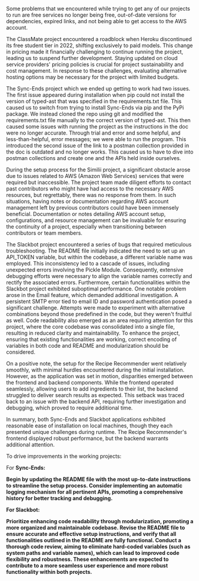 Some problems that we encountered while trying to get any of our projects to run are free services no longer being free, out-of-date versions for dependencies, expired links, and not being able to get access to the AWS account.

The ClassMate project encountered a roadblock when Heroku discontinued its free student tier in 2022, shifting exclusively to paid models. This change in pricing made it financially challenging to continue running the project, leading us to suspend further development. Staying updated on cloud service providers' pricing policies is crucial for project sustainability and cost management. In response to these challenges, evaluating alternative hosting options may be necessary for the project with limited budgets.

The Sync-Ends project which we ended up getting to work had two issues. The first issue appeared during installation when pip could not install the version of typed-ast that was specified in the requirements.txt file. This caused us to switch from trying to install Sync-Ends via pip and the PyPi package. We instead cloned the repo using git and modified the requirements.txt file manually to the correct version of typed-ast. This then caused some issues with running the project as the instructions in the doc were no longer accurate. Through trial and error and some helpful, and less-than-helpful, error messages; we were able to run the program. This introduced the second issue of the link to a postman collection provided in the doc is outdated and no longer works. This caused us to have to dive into postman collections and create one and the APIs held inside ourselves.

During the setup process for the Similii project, a significant obstacle arose due to issues related to AWS (Amazon Web Services) services that were required but inaccessible. The project team made diligent efforts to contact past contributors who might have had access to the necessary AWS resources, but regrettably, there was no response from them. In such situations, having notes or documentation regarding AWS account management left by previous contributors could have been immensely beneficial. Documentation or notes detailing AWS account setup, configurations, and resource management can be invaluable for ensuring the continuity of a project, especially when transitioning between contributors or team members.

The Slackbot project encountered a series of bugs that required meticulous troubleshooting. The README file initially indicated the need to set up an API_TOKEN variable, but within the codebase, a different variable name was employed. This inconsistency led to a cascade of issues, including unexpected errors involving the Pickle Module. Consequently, extensive debugging efforts were necessary to align the variable names correctly and rectify the associated errors. Furthermore, certain functionalities within the Slackbot project exhibited suboptimal performance. One notable problem arose in the Email feature, which demanded additional investigation. A persistent SMTP error tied to email ID and password authentication posed a significant challenge. Attempts were made to experiment with alternative combinations beyond those predefined in the code, but they weren't fruitful as well. Code readability also emerged as an area requiring attention for this project, where the core codebase was consolidated into a single file, resulting in reduced clarity and maintainability. To enhance the project, ensuring that existing functionalities are working, correct encoding of variables in both code and README and modularization should be considered.

On a positive note, the setup for the Recipe Recommender went relatively smoothly, with minimal hurdles encountered during the initial installation. However, as the application was set in motion, disparities emerged between the frontend and backend components. While the frontend operated seamlessly, allowing users to add ingredients to their list, the backend struggled to deliver search results as expected. This setback was traced back to an issue with the backend API, requiring further investigation and debugging, which proved to require additional time.

In summary, both Sync-Ends and Slackbot applications exhibited reasonable ease of installation on local machines, though they each presented unique challenges during runtime. The Recipe Recommender's frontend displayed robust performance, but the backend warrants additional attention.

To drive improvements in the working projects:

For <b>Sync-Ends:

Begin by updating the README file with the most up-to-date instructions to streamline the setup process.
Consider implementing an automatic logging mechanism for all pertinent APIs, promoting a comprehensive history for better tracking and debugging.

For <b>Slackbot:

Prioritize enhancing code readability through modularization, promoting a more organized and maintainable codebase.
Revise the README file to ensure accurate and effective setup instructions, and verify that all functionalities outlined in the README are fully functional.
Conduct a thorough code review, aiming to eliminate hard-coded variables (such as system paths and variable names), which can lead to improved code flexibility and robustness.
These enhancements are expected to contribute to a more seamless user experience and more robust functionality within both projects.



